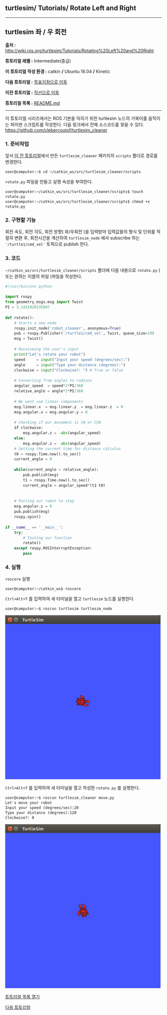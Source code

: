 ## turtlesim/ Tutorials/ Rotate Left and Right



---

## turtlesim 좌 / 우 회전

**출처 :**  <http://wiki.ros.org/turtlesim/Tutorials/Rotating%20Left%20and%20Right>

**튜토리얼 레벨 :**  Intermediate(중급)

**이 튜토리얼 작성 환경 :**  catkin **/** Ubuntu 16.04 **/** Kinetic

**다음 튜토리얼 :** [목표지점으로 이동](./mv_tutle_3_Go2Goal.md)

**이전 튜토리얼 :** [직선으로 이동](./mv_tutle_1_MoveInStraightLine.md)

**튜토리얼 목록 :** [README.md](../README.md)

---

이 튜토리얼 시리즈에서는 ROS 기본을 익히기 위한 turtlesim 노드의 거북이를 움직이는 파이썬 스크립트를 작성한다. 다음 링크에서 전체 소스코드를 찾을 수 있다. <https://github.com/clebercoutof/turtlesim_cleaner>



### 1. 준비작업

앞서 [이 전 튜토리얼](./mv_tutle_1_MoveInStraightLine.md)에서 만든  `turtlesim_cleaner` 패키지의 `scripts` 폴더로 경로를 변경한다.

```
user@computer:~$ cd ~/catkin_ws/src/turtlesim_cleaner/scripts
```

`rotate.py` 파일을 만들고 실행 속성을 부여한다. 

```
user@computer:~/catkin_ws/src/turtlesim_cleaner/scripts$ touch rotate.py
user@computer:~/catkin_ws/src/turtlesim_cleaner/scripts$ chmod +x rotate.py
```



### 2. 구현할 기능

회전 속도, 회전 각도, 회전 방향( 좌/우회전 )을 입력받아 입력값들의 형식 및 단위를 적절히 변환 후, 회전시간을 계산하여  `turtlesim_node` 에서 subscribe 하는 `'/turtle1/cmd_vel'` 토픽으로 publish 한다.



### 3. 코드

`~/catkin_ws/src/turtlesim_cleaner/scripts` 폴더에 다음 내용으로  `rotate.py` ( 또는 원하는 이름의 파일 )파일을 작성한다.

```python
#!/usr/bin/env python

import rospy
from geometry_msgs.msg import Twist
PI = 3.1415926535897

def rotate():
    # Starts a new node
    rospy.init_node('robot_cleaner', anonymous=True)
    pub = rospy.Publisher('/turtle1/cmd_vel', Twist, queue_size=10)
    msg = Twist()

    # Receiveing the user's input
    print("Let's rotate your robot")
    speed     = input("Input your speed (degrees/sec):")
    angle     = input("Type your distance (degrees):")
    clockwise = input("Clockwise?: ") # True or false

    # Converting from angles to radians
    angular_speed  = speed*2*PI/360
    relative_angle = angle*2*PI/360

    # We wont use linear components
    msg.linear.x  = msg.linear.y  = msg.linear.z  = 0
    msg.angular.x = msg.angular.y = 0

    # Checking if our movement is CW or CCW
    if clockwise:
        msg.angular.z = -abs(angular_speed)
    else:
        msg.angular.z =  abs(angular_speed)
    # Setting the current time for distance calculus
    t0 = rospy.Time.now().to_sec()
    current_angle = 0

    while(current_angle < relative_angle):
        pub.publish(msg)
        t1 = rospy.Time.now().to_sec()
        current_angle = angular_speed*(t1-t0)


    # Forcing our robot to stop
    msg.angular.z = 0
    pub.publish(msg)
    rospy.spin()

if __name__ == '__main__':
    try:
        # Testing our function
        rotate()
    except rospy.ROSInterruptException:
        pass
```



### 4. 실행

`roscore` 실행

```
user@computer:~/catkin_ws$ roscore
```



`Ctrl+Alt+T` 를 입력하여 새 터미널을 열고 `turtlesim` 노드를 실행한다.

```
user@computer:~$ rosrun turtlesim turtlesim_node
```

![](../img/rotate_py_1.png)



`Ctrl+Alt+T` 를 입력하여 새 터미널을 열고 작성한  `rotate.py` 를 실행한다. 

```
user@computer:~$ rosrun turtlesim_cleaner move.py
Let's move your robot
Input your speed (degrees/sec):20
Type your distance (degrees):120
Clockwise?: 0
```

![](../img/rotate_py_2.png)



[튜토리얼 목록 열기](../README.md)

[다음 튜토리얼](./mv_tutle_3_Go2Goal.md)







